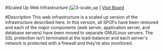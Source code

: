 #Scaled Up Web Infrastructure
[![3-scale_up](https://user-images.githubusercontent.com/102972833/202539133-4f94ab3a-5330-425f-8107-bbf47bdea4dd.jpg)
]
[Visit Board](https://miro.com/app/board/uXjVOfMRh90=/)

#Description
This web infrastructure is a scaled up version of the infrastructure described here. In this version, all SPOFs have been removed and each of the major components (web server, application server, and database servers) have been moved to separate GNU/Linux servers. The SSL protection isn't terminated at the load-balancer and each server's network is protected with a firewall and they're also monitored.
